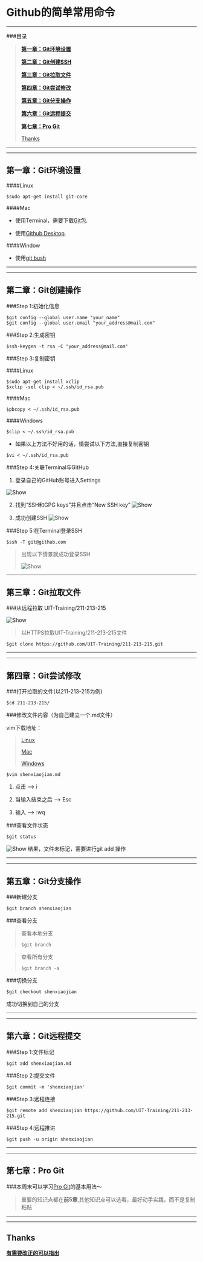 # Github的简单常用命令

***

###目录
> [**第一章：Git环境设置**](#setting)
>
> [**第二章：Git创建SSH**](#create_SSH)
> 
> [**第三章：Git拉取文件**](#create)
> 
> [**第四章：Git尝试修改**](#change)
> 
> [**第五章：Git分支操作**](#branch)
> 
> [**第六章：Git远程提交**](#push)
> 
> [**第七章：Pro Git**](#pro)
> 
> [Thanks](#thanks)


***

***

## <a name="setting"></a>第一章：Git环境设置

####Linux

```
$sudo apt-get install git-core
```

####Mac


* 使用Terminal，需要下载[Git](http://jaist.dl.sourceforge.net/project/git-osx-installer/git-2.10.1-intel-universal-mavericks.dmg)包.

* 使用[Github Desktop](https://mac-installer.github.com/mac/GitHub%20Desktop%20222.zip).


####Window

* 使用[git bush](https://github.com/git-for-windows/git/releases/download/v2.10.1.windows.1/Git-2.10.1-32-bit.exe)

***

***

## <a name="create_SSH"></a>第二章：Git创建操作

###Step 1:初始化信息

```
$git config --global user.name "your_name"
$git config --global user.email "your_address@mail.com"

```

###Step 2:生成密钥

```
$ssh-keygen -t rsa -C "your_address@mail.com"
```

###Step 3:复制密钥

####Linux

```
$sudo apt-get install xclip
$xclip -sel clip < ~/.ssh/id_rsa.pub
```

####Mac

```
$pbcopy < ~/.ssh/id_rsa.pub
```

####Windows

```
$clip < ~/.ssh/id_rsa.pub
```

* 如果以上方法不好用的话，情尝试以下方法,直接复制密钥

```
$vi < ~/.ssh/id_rsa.pub
```

###Step 4:关联Terminal与GitHub

1. 登录自己的GitHub账号进入Settings

![Show](https://github.com/Mr-Jason-Sam/UIT_Resource/blob/master/97F7FC2A-AABC-4C1B-8C09-7809A1A4C89C.png?raw=true)

2. 找到“SSH和GPG keys”并且点击“New SSH key”
![Show](https://github.com/Mr-Jason-Sam/UIT_Resource/blob/master/00366E52-8319-4A6D-A80A-21A1182636E7.png?raw=true)


3. 成功创建SSH
![Show](https://github.com/Mr-Jason-Sam/UIT_Resource/blob/master/D91F5876-6D8B-400A-A736-FCF5E02CB7E7.png?raw=true)

###Step 5:在Terminal登录SSH

```
$ssh -T git@github.com
```

> 出现以下情景就成功登录SSH
> 
> ![Show](https://github.com/Mr-Jason-Sam/UIT_Resource/blob/master/8ED2DE1E-8E25-45E6-BFF5-BD1B0324F405.png?raw=true)
> 
>
***

## <a name="create"></a>第三章：Git拉取文件

###从远程拉取 UIT-Training/211-213-215

![Show](https://github.com/Mr-Jason-Sam/UIT_Resource/blob/master/FFD005F6-41A1-4ACA-8E41-196F9E029876.png?raw=true)

> 以HTTPS拉取UIT-Training/211-213-215文件
```
$git clone https://github.com/UIT-Training/211-213-215.git
```

***

***

## <a name="change"></a>第四章：Git尝试修改

###打开拉取的文件(以211-213-215为例)

```
$cd 211-213-215/
```

###修改文件内容（为自己建立一个.md文件）

vim下载地址：
> [Linux](http://www.vim.org/git.php)
> 
> [Mac](https://github.com/macvim-dev/macvim/releases/download/snapshot-113/MacVim.dmg)
> 
> [Windows](ftp://ftp.vim.org/pub/vim/pc/gvim80.exe)


```
$vim shenxiaojian.md 
```

1. 点击 --> i

2. 当输入结束之后 --> Esc

3. 输入 --> :wq

###查看文件状态

```
$git status
```
![Show](https://github.com/Mr-Jason-Sam/UIT_Resource/blob/master/C0C742FE-2A1A-4279-BC77-6B5131F8B541.png?raw=true)
结果，文件未标记，需要进行git add 操作

***

***

## <a name="branch"></a>第五章：Git分支操作

###新建分支

```
$git branch shenxiaojian
```

###查看分支

> 查看本地分支
> 
>```
>$git branch
>```

> 查看所有分支
> 
>```
>$git branch -a
>```

###切换分支

```
$git checkout shenxiaojian
```
 成功切换到自己的分支

***

***

## <a name="push"></a>第六章：Git远程提交

###Step 1:文件标记

```
$git add shenxiaojian.md
```

###Step 2:提交文件

```
$git commit -m 'shenxiaojian'
```

###Step 3:远程连接

```
$git remote add shenxiaojian https://github.com/UIT-Training/211-213-215.git
```

###Step 4:远程推进

```
$git push -u origin shenxiaojian
```

***

***

## <a name="pro"></a>第七章：Pro Git

###本周末可以学习[Pro Git](http://git.oschina.net/progit/)的基本用法～

> 重要的知识点都在**前5章**,其他知识点可以选看，最好动手实践，而不是复制粘贴

***

***


## <a name="thanks"></a>Thanks

 [**有需要改正的可以指出**](https://github.com/UIT-Training/Advice)